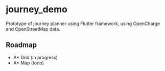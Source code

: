 # journey_demo

Prototype of journey planner using Flutter framework, using OpenCharge and OpenStreetMap data.

## Roadmap
- A* Grid (in progress)
- A* Map (todo)